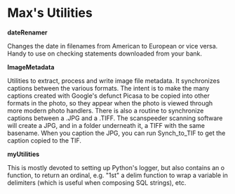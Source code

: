 # Max's Utilities

**dateRenamer**<p>
Changes the date in filenames from American to European or vice versa.  Handy to use on checking statements downloaded from your bank.

<b>ImageMetadata</b><p>
Utilities to extract, process and write image file metadata.
It synchronizes captions between the various formats.
The intent is to make the many captions created with Google's defunct Picasa
to be copied into other formats in the photo, so they appear when the
photo is viewed through more modern photo handlers.
There is also a routine to synchronize captions between a .JPG and a .TIFF.
The scanspeeder scanning software will create a JPG, and in a folder underneath it,
a TIFF with the same basename.  When you caption the JPG, you can run Synch_to_TIF
to get the caption copied to the TIF.

<b>myUtilities</b><p>
This is mostly devoted to setting up Python's logger, but also contains an o function, to return an ordinal, e.g. "1st"
a delim function to wrap a variable in delimiters (which is useful when composing SQL strings), etc.

